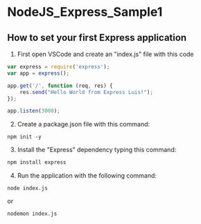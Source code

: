 # NodeJS_Express_Sample1

## How to set your first Express application

1. First open VSCode and create an "index.js" file with this code

```javascript
var express = require('express');
var app = express();

app.get('/', function (req, res) { 
    res.send("Hello World from Express Luis!");
});

app.listen(3000);
```

2. Create a package.json file with this command:

```
npm init -y
```

3. Install the "Express" dependency typing this command:

```javascript
npm install express
```

4. Run the application with the following command:

```
node index.js
```

or

```
nodemon index.js
```

